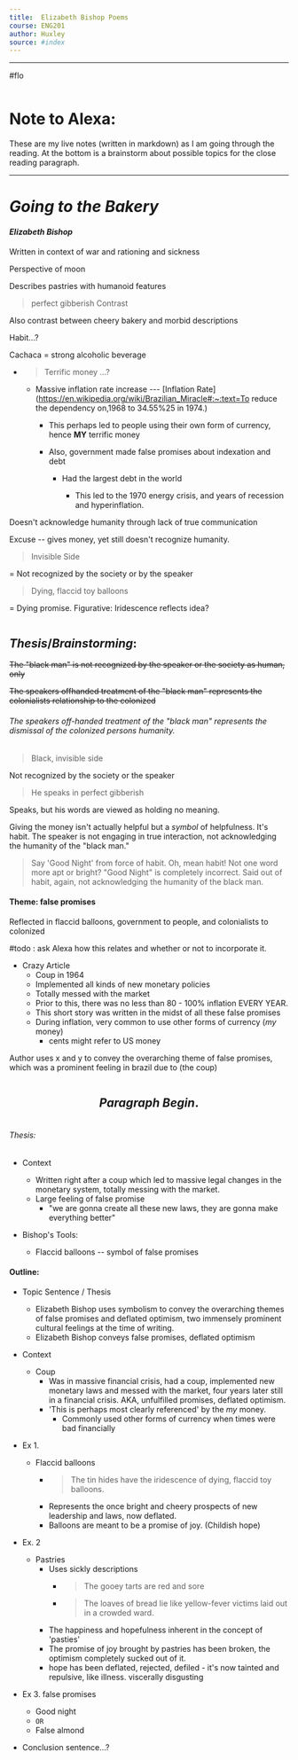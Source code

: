 ```yaml
---
title:  Elizabeth Bishop Poems
course: ENG201
author: Huxley 
source: #index
---
```


---

#flo
```
```
# Note to Alexa:
These are my live notes (written in markdown) as I am going through the reading. At the bottom is a brainstorm about possible topics for the close reading paragraph. 

---

# $Going\ to\ the\ Bakery$
#### *$Elizabeth\ Bishop$*

Written in context of war and rationing and sickness 


Perspective of moon

Describes pastries with humanoid features


> perfect gibberish
Contrast 

Also contrast between cheery bakery and morbid descriptions

Habit...?

Cachaca = strong alcoholic beverage 



- > Terrific money ...?

	- Massive inflation rate increase --- [Inflation Rate](https://en.wikipedia.org/wiki/Brazilian_Miracle#:~:text=To reduce the dependency on,1968 to 34.55%25 in 1974.)
		- This perhaps led to people using their own form of currency, hence **MY** terrific money

		- Also, government made false promises about indexation and debt 
			- Had the largest debt in the world 

				- This led to the 1970 energy crisis, and years of recession and hyperinflation.


Doesn't acknowledge humanity through lack of true communication

Excuse -- gives money, yet still doesn't recognize humanity.

> Invisible Side

= Not recognized by the society or by the speaker  


> Dying, flaccid toy balloons

= Dying promise. Figurative: Iridescence reflects idea? 

```
```
## $Thesis/Brainstorming:$

~~The "black man" is not recognized by the speaker or the society as human, only~~

~~The speakers offhanded treatment of the "black man" represents the colonialists relationship to the colonized~~

###### The speakers off-handed treatment of the "black man" represents the dismissal of the colonized persons humanity. 

> Black, invisible side

Not recognized by the society or the speaker

> He speaks in perfect gibberish

Speaks, but his words are viewed as holding no meaning. 

Giving the money isn't actually helpful but a *symbol* of helpfulness. It's habit. The speaker is not engaging in true interaction, not acknowledging the humanity of the "black man."

> Say 'Good Night' from force of habit. Oh, mean habit! Not one word more apt or bright? 
"Good Night" is completely incorrect. Said out of habit, again, not acknowledging the humanity of the black man. 




#### Theme: false promises

Reflected in flaccid balloons, government to people, and colonialists to colonized 

#todo : ask Alexa how this relates and whether or not to incorporate it.






- Crazy Article 
	- Coup in 1964
	- Implemented all kinds of new monetary policies
	- Totally messed with the market 
	- Prior to this, there was no less than 80 - 100% inflation EVERY YEAR. 
	- This short story was written in the midst of all these false promises
	- During inflation, very common to use other forms of currency (*my* money) 
		- cents might refer to US money 


Author uses x and y to convey the overarching theme of false promises, which was a prominent feeling in brazil due to (the coup)






```
```
## $$Paragraph\ Begin.$$
```
```


###### Thesis: 

- Context
	- Written right after a coup which led to massive legal changes in the monetary system, totally messing with the market. 
	- Large feeling of false promise
		- "we are gonna create all these new laws, they are gonna make everything better"

- Bishop's Tools: 
	- Flaccid balloons -- symbol of false promises 





#### Outline:

- Topic Sentence / Thesis
	- Elizabeth Bishop uses symbolism to convey the overarching themes of false promises and deflated optimism, two immensely prominent cultural feelings at the time of writing. 
	- Elizabeth Bishop conveys 
false promises, deflated optimism 
- Context
	- Coup
		- Was in massive financial crisis, had a coup, implemented new monetary laws and messed with the market, four years later still in a financial crisis. AKA, unfulfilled promises, deflated optimism. 
		- 'This is perhaps most clearly referenced' by the *my* money. 
			- Commonly used other forms of currency when times were bad financially 
- Ex 1. 
	- Flaccid balloons
		- > The tin hides have the iridescence of dying, flaccid toy balloons.
		- Represents the once bright and cheery prospects of new leadership and laws, now deflated. 
		- Balloons are meant to be a promise of joy. (Childish hope)

- Ex. 2
	- Pastries
		- Uses sickly descriptions
			- > The gooey tarts are red and sore
			- > The loaves of bread lie like yellow-fever victims laid out in a crowded ward. 
		- The happiness and hopefulness inherent in the concept of 'pasties'
		- The promise of joy brought by pastries has been broken, the optimism completely sucked out of it.
		- hope has been deflated, rejected, defiled - it's now tainted and repulsive, like illness. viscerally disgusting

- Ex 3. false promises
	- Good night 
	- ``` OR ```
	- False almond 

- Conclusion sentence...? 





















